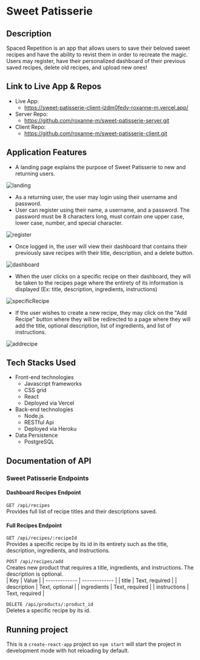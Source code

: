 # Sweet Patisserie

## Description

Spaced Repetition is an app that allows users to save their beloved sweet recipes and have the ability to revist them in order to recreate the magic. Users may register, have their personalized dashboard of their previous saved recipes, delete old recipes, and upload new ones!

## Link to Live App & Repos

- Live App:
  - https://sweet-patisserie-client-jzdm0fedy-roxanne-m.vercel.app/
- Server Repo:
  - https://github.com/roxanne-m/sweet-patisserie-server.git
- Client Repo:
  - https://github.com/roxanne-m/sweet-patisserie-client.git

## Application Features

- A landing page explains the purpose of Sweet Patisserie to new and returning users.

![landing](https://user-images.githubusercontent.com/70825798/112699857-f8089180-8e49-11eb-937f-a6da156c1c38.JPG)

- As a returning user, the user may login using their username and password.
- User can register using their name, a username, and a password. The password must be 8 characters long, must contain one upper case, lower case, number, and special character.

![register](https://user-images.githubusercontent.com/70825798/112699763-c68fc600-8e49-11eb-9bff-3998dfaff9e8.JPG)

- Once logged in, the user will view their dashboard that contains their previously save recipes with their title, description, and a delete button.

![dashboard](https://user-images.githubusercontent.com/70825798/112699905-1e2e3180-8e4a-11eb-8f70-e8a2fe812f56.JPG)

- When the user clicks on a specific recipe on their dashboard, they will be taken to the recipes page where the entirety of its information is displayed (Ex: title, description, ingredients, instructions)

![specificRecipe](https://user-images.githubusercontent.com/70825798/112699996-5d5c8280-8e4a-11eb-8026-c5e53882b330.JPG)

- If the user wishes to create a new recipe, they may click on the "Add Recipe" button where they will be redirected to a page where they will add the title, optional description, list of ingredients, and list of instructions.

![addrecipe](https://user-images.githubusercontent.com/70825798/112700113-a7ddff00-8e4a-11eb-9c91-317bca600717.JPG)

## Tech Stacks Used

- Front-end technologies
  - Javascript frameworks
  - CSS grid
  - React
  - Deployed via Vercel
- Back-end technologies
  - Node.js
  - RESTful Api
  - Deployed via Heroku
- Data Persistence
  - PostgreSQL

## Documentation of API

### Sweet Patisserie Endpoints

#### Dashboard Recipes Endpoint

`GET /api/recipes` <br/>
Provides full list of recipe titles and their descriptions saved. <br/>

#### Full Recipes Endpoint

`GET /api/recipes/:recipeId` <br/>
Provides a specific recipe by its id in its entirety such as the title, description, ingredients, and instructions. <br/>

`POST /api/recipes/add` <br/>
Creates new product that requires a title, ingredients, and instructions. The description is optional. <br/>
| Key | Value |
| ------------- | ------------- |
| title | Text, required |
| description | Text, optional |
| ingredients | Text, required |
| instructions | Text, required |

`DELETE /api/products/:product_id` <br/>
Deletes a specific recipe by its id. <br/>

## Running project

This is a `create-react-app` project so `npm start` will start the project in development mode with hot reloading by default.
